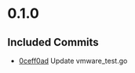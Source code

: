 # 0.1.0

## Included Commits
- [0ceff0ad](https://github.com/rptcloud/terraform-vsphere-nestedesxi/commit/0ceff0adc7a96292b755787c77133440b78867a7) Update vmware_test.go
